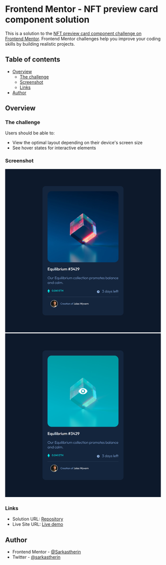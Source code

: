 # Frontend Mentor - NFT preview card component solution

This is a solution to the [NFT preview card component challenge on Frontend Mentor](https://www.frontendmentor.io/challenges/nft-preview-card-component-SbdUL_w0U). Frontend Mentor challenges help you improve your coding skills by building realistic projects. 

## Table of contents

- [Overview](#overview)
  - [The challenge](#the-challenge)
  - [Screenshot](#screenshot)
  - [Links](#links)
- [Author](#author)

## Overview

### The challenge

Users should be able to:

- View the optimal layout depending on their device's screen size
- See hover states for interactive elements

### Screenshot

![1 Screenshot](./src/images/ss_1.png)
![2 Screenshot](./src/images/ss_2.png)

### Links

- Solution URL: [Repository](https://github.com/Sarkastherin/nft-preview-card-component.git)
- Live Site URL: [Live demo](https://sarkastherin.github.io/nft-preview-card-component/)

## Author
- Frontend Mentor - [@Sarkastherin](https://www.frontendmentor.io/profile/Sarkastherin)
- Twitter - [@sarkastherin](https://www.twitter.com/sarkastherin)
